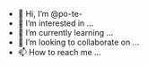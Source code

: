 - 👋 Hi, I’m @po-te-
- 👀 I’m interested in ...
- 🌱 I’m currently learning ...
- 💞️ I’m looking to collaborate on ...
- 📫 How to reach me ...

<!---
po-te-/po-te- is a ✨ special ✨ repository because its `README.md` (this file) appears on your GitHub profile.
You can click the Preview link to take a look at your changes.
--->
